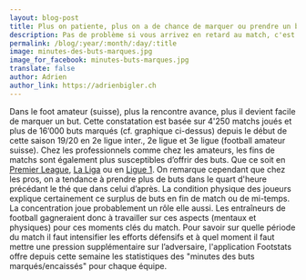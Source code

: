 ```yaml
---
layout: blog-post
title: Plus on patiente, plus on a de chance de marquer ou prendre un but
description: Pas de problème si vous arrivez en retard au match, c'est à la fin que ça se passe!
permalink: /blog/:year/:month/:day/:title
image: minutes-des-buts-marques.jpg
image_for_facebook: minutes-buts-marques.jpg
translate: false
author: Adrien
author_link: https://adrienbigler.ch
---
```

Dans le foot amateur (suisse), plus la rencontre avance, plus il devient facile de marquer un but. Cette constatation est basée sur 4'250 matchs joués et plus de 16’000 buts marqués (cf. graphique ci-dessus) depuis le début de cette saison 19/20 en 2e ligue inter., 2e ligue et 3e ligue (football amateur suisse).
Chez les professionnels comme chez les amateurs, les fins de matchs sont également plus susceptibles d’offrir des buts. Que ce soit en [Premier League](https://www.soccerstats.com/timing.asp?league=england), [La Liga](https://www.soccerstats.com/timing.asp?league=spain) ou en [Ligue 1](https://www.soccerstats.com/timing.asp?league=france). On remarque cependant que chez les pros, on a tendance à prendre plus de buts dans le quart d'heure précédant le thé que dans celui d’après. La condition physique des joueurs explique certainement ce surplus de buts en fin de match ou de mi-temps. La concentration joue probablement un rôle elle aussi. Les entraîneurs de football gagneraient donc à travailler sur ces aspects (mentaux et physiques) pour ces moments clés du match. 
Pour savoir sur quelle période du match il faut intensifier les efforts défensifs et à quel moment il faut mettre une pression supplémentaire sur l’adversaire, l'application Footstats offre depuis cette semaine les statistiques des "minutes des buts marqués/encaissés" pour chaque équipe.